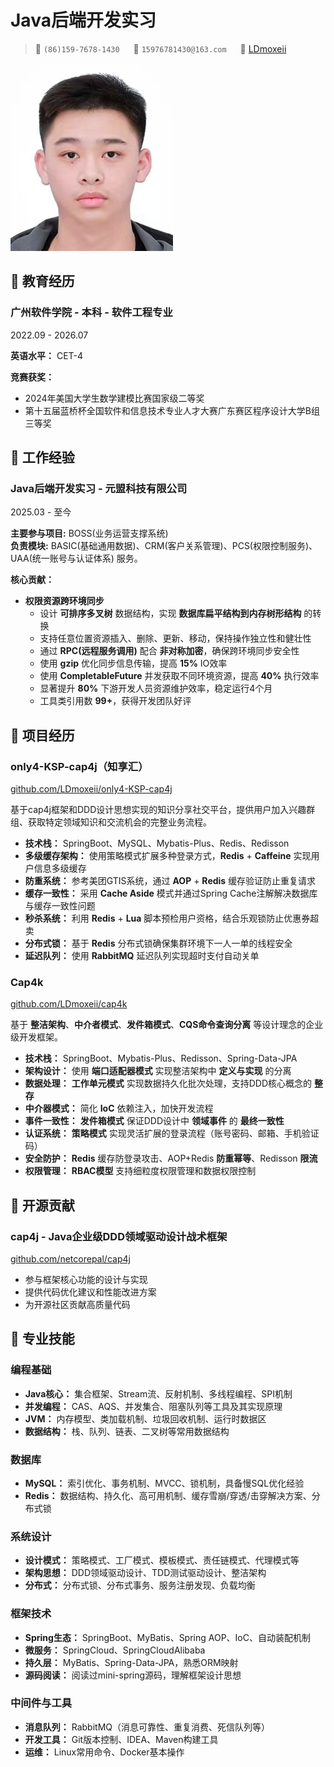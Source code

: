 # Java后端开发实习

> <span class="icon">&#xe60f;</span> `(86)159-7678-1430` <span>&emsp;</span> <span class="icon">&#xe7ca;</span> `15976781430@163.com` <span>&emsp;</span> <span class="icon">&#xe600;</span> [LDmoxeii](https://github.com/LDmoxeii)

<img class="avatar" src="avatar.jpg">

## <span>&#xe80c;</span> 教育经历

<div class="entry-title">
    <h3>广州软件学院 - 本科 - 软件工程专业</h3> 
    <p>2022.09 - 2026.07</p>
</div>

**英语水平：** CET-4

**竞赛获奖：**
- 2024年美国大学生数学建模比赛国家级二等奖
- 第十五届蓝桥杯全国软件和信息技术专业人才大赛广东赛区程序设计大学B组三等奖

## <span>&#xe618;</span> 工作经验

<div alt="entry-title">
    <h3>Java后端开发实习 - 元盟科技有限公司</h3> 
    <p>2025.03 - 至今</p>
</div>

**主要参与项目:** BOSS(业务运营支撑系统)  
**负责模块:** BASIC(基础通用数据)、CRM(客户关系管理)、PCS(权限控制服务)、UAA(统一账号与认证体系) 服务。

**核心贡献：**
- **权限资源跨环境同步**
  - 设计 **可排序多叉树** 数据结构，实现 **数据库扁平结构到内存树形结构** 的转换
  - 支持任意位置资源插入、删除、更新、移动，保持操作独立性和健壮性
  - 通过 **RPC(远程服务调用)** 配合 **非对称加密**，确保跨环境同步安全性
  - 使用 **gzip** 优化同步信息传输，提高 **15%** IO效率
  - 使用 **CompletableFuture** 并发获取不同环境资源，提高 **40%** 执行效率
  - 显著提升 **80%** 下游开发人员资源维护效率，稳定运行4个月
  - 工具类引用数 **99+**，获得开发团队好评

## <span>&#xe635;</span> 项目经历

<div class="entry-title">
    <h3>only4-KSP-cap4j（知享汇）</h3>
    <a href="https://github.com/LDmoxeii/only4-KSP-cap4j">github.com/LDmoxeii/only4-KSP-cap4j</a>
</div>

基于cap4j框架和DDD设计思想实现的知识分享社交平台，提供用户加入兴趣群组、获取特定领域知识和交流机会的完整业务流程。
- **技术栈：** SpringBoot、MySQL、Mybatis-Plus、Redis、Redisson
- **多级缓存架构：** 使用策略模式扩展多种登录方式，**Redis** + **Caffeine** 实现用户信息多级缓存
- **防重系统：** 参考美团GTIS系统，通过 **AOP** + **Redis** 缓存验证防止重复请求
- **缓存一致性：** 采用 **Cache Aside** 模式并通过Spring Cache注解解决数据库与缓存一致性问题
- **秒杀系统：** 利用 **Redis** + **Lua** 脚本预检用户资格，结合乐观锁防止优惠券超卖
- **分布式锁：** 基于 **Redis** 分布式锁确保集群环境下一人一单的线程安全
- **延迟队列：** 使用 **RabbitMQ** 延迟队列实现超时支付自动关单

<div class="entry-title">
    <h3>Cap4k</h3>
    <a href="https://github.com/LDmoxeii/cap4k">github.com/LDmoxeii/cap4k</a>
</div>

基于 **整洁架构**、**中介者模式**、**发件箱模式**、**CQS命令查询分离** 等设计理念的企业级开发框架。
- **技术栈：** SpringBoot、Mybatis-Plus、Redisson、Spring-Data-JPA
- **架构设计：** 使用 **端口适配器模式** 实现整洁架构中 **定义与实现** 的分离
- **数据处理：** **工作单元模式** 实现数据持久化批次处理，支持DDD核心概念的 **整存**
- **中介器模式：** 简化 **IoC** 依赖注入，加快开发流程
- **事件一致性：** **发件箱模式** 保证DDD设计中 **领域事件** 的 **最终一致性**
- **认证系统：** **策略模式** 实现灵活扩展的登录流程（账号密码、邮箱、手机验证码）
- **安全防护：** **Redis** 缓存防登录攻击、AOP+Redis **防重幂等**、Redisson **限流**
- **权限管理：** **RBAC模型** 支持细粒度权限管理和数据权限控制

## <span>&#xe635;</span> 开源贡献

<div class="entry-title">
    <h3>cap4j - Java企业级DDD领域驱动设计战术框架</h3> 
    <a href="https://github.com/netcorepal/cap4j">github.com/netcorepal/cap4j</a>
</div>

- 参与框架核心功能的设计与实现
- 提供代码优化建议和性能改进方案
- 为开源社区贡献高质量代码

## <span>&#xecfa;</span> 专业技能

### 编程基础
- **Java核心：** 集合框架、Stream流、反射机制、多线程编程、SPI机制
- **并发编程：** CAS、AQS、并发集合、阻塞队列等工具及其实现原理
- **JVM：** 内存模型、类加载机制、垃圾回收机制、运行时数据区
- **数据结构：** 栈、队列、链表、二叉树等常用数据结构

### 数据库
- **MySQL：** 索引优化、事务机制、MVCC、锁机制，具备慢SQL优化经验
- **Redis：** 数据结构、持久化、高可用机制、缓存雪崩/穿透/击穿解决方案、分布式锁

### 系统设计
- **设计模式：** 策略模式、工厂模式、模板模式、责任链模式、代理模式等
- **架构思想：** DDD领域驱动设计、TDD测试驱动设计、整洁架构
- **分布式：** 分布式锁、分布式事务、服务注册发现、负载均衡

### 框架技术
- **Spring生态：** SpringBoot、MyBatis、Spring AOP、IoC、自动装配机制
- **微服务：** SpringCloud、SpringCloudAlibaba
- **持久层：** MyBatis、Spring-Data-JPA，熟悉ORM映射
- **源码阅读：** 阅读过mini-spring源码，理解框架设计思想

### 中间件与工具
- **消息队列：** RabbitMQ（消息可靠性、重复消费、死信队列等）
- **开发工具：** Git版本控制、IDEA、Maven构建工具
- **运维：** Linux常用命令、Docker基本操作